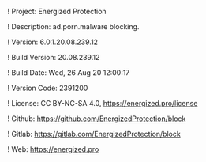 ! Project: Energized Protection

! Description: ad.porn.malware blocking.

! Version: 6.0.1.20.08.239.12

! Build Version: 20.08.239.12

! Build Date: Wed, 26 Aug 20 12:00:17

! Version Code: 2391200

! License: CC BY-NC-SA 4.0, https://energized.pro/license

! Github: https://github.com/EnergizedProtection/block

! Gitlab: https://gitlab.com/EnergizedProtection/block


! Web: https://energized.pro
